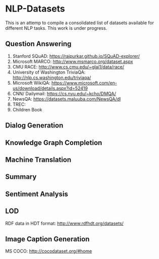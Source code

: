 # NLP-Datasets
This is an attemp to compile a consolidated list of datasets available for different NLP tasks. This work is under progress.
## Question Answering
1. Stanford SQuAD: https://rajpurkar.github.io/SQuAD-explorer/
2. Microsoft MARCO: http://www.msmarco.org/dataset.aspx
3. CMU RACE: http://www.cs.cmu.edu/~glai1/data/race/
4. University of Washington TriviaQA: http://nlp.cs.washington.edu/triviaqa/
5. Microsoft WikiQA: https://www.microsoft.com/en-us/download/details.aspx?id=52419
6. CNN/ Dailymail: https://cs.nyu.edu/~kcho/DMQA/
7. NewsQA: https://datasets.maluuba.com/NewsQA/dl
7. TREC:
8. Children Book
## Dialog Generation
## Knowledge Graph Completion
## Machine Translation
## Summary
## Sentiment Analysis
## LOD 
RDF data in HDT format: http://www.rdfhdt.org/datasets/

## Image Caption Generation
MS COCO: http://cocodataset.org/#home


